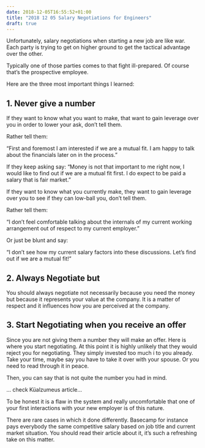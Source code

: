 ```yaml
---
date: 2018-12-05T16:55:52+01:00
title: "2018 12 05 Salary Negotiations for Engineers"
draft: true
---
```


Unfortunately, salary negotiations when starting a new job are like war. Each party is trying to get on higher ground to get the tactical advantage over the other.

Typically one of those parties comes to that fight ill-prepared. Of course that’s the prospective employee.

Here are the three most important things I learned:

## 1. Never give a number

If they want to know what you want to make, that want to gain leverage over you in order to lower your ask, don’t tell them. 

Rather tell them:

“First and foremost I am interested if we are a mutual fit. I am happy to talk about the financials later on in the process.”

If they keep asking say: “Money is not that important to me right now, I would like to find out if we are a mutual fit first. I do expect to be paid a salary that is fair market.”

If they want to know what you currently make, they want to gain leverage over you to see if they can low-ball you, don’t tell them.

Rather tell them:

“I don’t feel comfortable talking about the internals of my current working arrangement out of respect to my current employer.”

Or just be blunt and say: 

“I don’t see how my current salary factors into these discussions. Let’s find out if we are a mutual fit!”

## 2. Always Negotiate but 

You should always negotiate not necessarily because you need the money but because it represents your value at the company. It is a matter of respect and it influences how you are perceived at the company. 


## 3. Start Negotiating when you receive an offer

Since you are not giving them a number they will make an offer. Here is where you start negotiating. At this point it is highly unlikely that they would reject you for negotiating. They simply invested too much i to you already. Take your time, maybe say you have to take it over with your spouse. Or you need to read through it in peace.

Then, you can say that is not quite the number you had in mind.

... check Küalzumeus article...






To be honest it is a flaw in the system and really uncomfortable that one of your first interactions with your new employer is of this nature. 

There are rare cases in which it done differently. Basecamp for instance pays everybody the same competitive salary based on job title and current market situation. You should read their article about it, it’s such a refreshing take on this matter.
